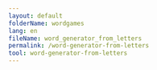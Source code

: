 ```yaml
---
layout: default
folderName: wordgames
lang: en
fileName: word_generator_from_letters
permalink: /word-generator-from-letters
tool: word-generator-from-letters
---
```

